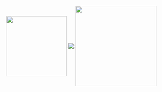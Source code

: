 <a href="https://github.com/anuraghazra/github-readme-stats">
  <img align="center" src="https://github-readme-stats.vercel.app/api?username=Code-Shinki&show_icons=true&count_private=true&theme=graywhite" height="165px" />
</a>

<a href="https://github.com/anuraghazra/github-readme-stats">
  <img align="center" src="https://github-readme-stats.vercel.app/api/top-langs/?username=Code-Shinki&layout=compact&theme=graywhite" />
</a>


<a href="https://github.com/vn7n24fzkq/github-profile-summary-cards">
  <img align="center" src="https://github-profile-summary-cards.vercel.app/api/cards/profile-details?username=Code-Shinki&theme=default" height="220px" />
</a>
